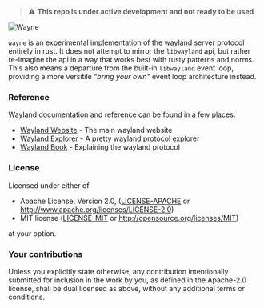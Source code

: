 > ⚠️ __This repo is under active development and not ready to be used__

![Wayne](assets/readme/wayne-banner.png)

`wayne` is an experimental implementation of the wayland server protocol entirely in rust. It does not attempt to mirror the `libwayland` api, but rather re-imagine the api in a way that works best with rusty patterns and norms. This also means a departure from the built-in `libwayland` event loop, providing a more versitile _"bring your own"_ event loop architecture instead.

### Reference
Wayland documentation and reference can be found in a few places:

- [Wayland Website](https://wayland.freedesktop.org/) - The main wayland website
- [Wayland Explorer](https://wayland.app/protocols/) - A pretty wayland protocol explorer
- [Wayland Book](https://wayland-book.com/) - Explaining the wayland protocol

### License

Licensed under either of

- Apache License, Version 2.0, ([LICENSE-APACHE](LICENSE-APACHE) or http://www.apache.org/licenses/LICENSE-2.0)
- MIT license ([LICENSE-MIT](LICENSE-MIT) or http://opensource.org/licenses/MIT)

at your option.

### Your contributions

Unless you explicitly state otherwise, any contribution intentionally submitted
for inclusion in the work by you, as defined in the Apache-2.0 license, shall be dual licensed as above, without any
additional terms or conditions.
